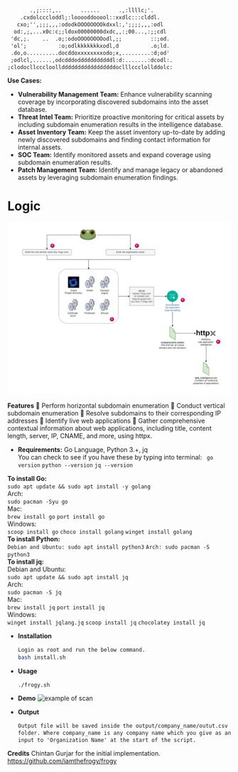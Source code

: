            .,;::::,..      ......      .,:llllc;'.
        .cxdolcccloddl;:looooddooool::xxdlc:::clddl.
       cxo;'',;;;,,,:ododkOOOOOOOOkdxxl:,';;;;,,,:odl
      od:,;,...x0c:c;;ldox00000000dxdc,,:;00...,:;;cdl
     'dc,;.    ..  .o;:odoOOOOOOOOodl,;;         ::;od.
     'ol';          :o;odlkkkkkkkxodl,d          .o;ld.
     .do,o..........docddoxxxxxxxxodo;x,.........:d;od'
     ;odlcl,......,odcdddodddddddddddl:d:.......:dcodl:.
    ;clodocllcccloolldddddddddddddddddoclllccclollddolc:

**Use Cases:**

- **Vulnerability Management Team:** Enhance vulnerability scanning coverage by incorporating discovered subdomains into the asset database.
- **Threat Intel Team:** Prioritize proactive monitoring for critical assets by including subdomain enumeration results in the intelligence database.
- **Asset Inventory Team:** Keep the asset inventory up-to-date by adding newly discovered subdomains and finding contact information for internal assets.
- **SOC Team:** Identify monitored assets and expand coverage using subdomain enumeration results.
- **Patch Management Team:** Identify and manage legacy or abandoned assets by leveraging subdomain enumeration findings.<br/>

# **Logic** <br/>
![logical flow for collection](architecture.png)

**Features**
    :frog: Perform horizontal subdomain enumeration
    :frog: Conduct vertical subdomain enumeration
    :frog: Resolve subdomains to their corresponding IP addresses
    :frog: Identify live web applications
    :frog: Gather comprehensive contextual information about web applications, including title, content length, server, IP, CNAME, and more, using httpx.
	
+ **Requirements:** Go Language, Python 3.+, jq<br/>
You can check to see if you have these by typing into terminal:
  ``` go version```
  ```python --version```
  ```jq --version```

**To install Go:**<br/>
  ```sudo apt update && sudo apt install -y golang```
  <br/>
  Arch:<br/>
  ```sudo pacman -Syu go```
  <br/>
  Mac:<br/>
  ```brew install go```
  ```port install go```
  <br/>
  Windows:<br/>
  ```scoop install go```
  ```choco install golang```
  ```winget install golang```
  <br/>
**To install Python:**<br/>
  ```Debian and Ubuntu: sudo apt install python3```
  ```Arch: sudo pacman -S python3```
  <br/>
**To install jq:**<br/>
  Debian and Ubuntu:<br/>
  ```sudo apt update && sudo apt install jq```
  <br/>
  Arch:<br/>
  ```sudo pacman -S jq```
  <br/>
  Mac:<br/>
  ```brew install jq```
  ```port install jq```
  <br/>
  Windows:<br/>
  ```winget install jqlang.jq```
  ```scoop install jq```
  ```chocolatey install jq```
    
+ **Installation**
    ```sh
  Login as root and run the below command.
  bash install.sh
    ```
+ **Usage**
    ```sh
    ./frogy.sh
    ```
	
+ **Demo**
![example of scan](demo.png)

+ **Output**
    ```
    Output file will be saved inside the output/company_name/outut.csv folder. Where company_name is any company name which you give as an input to 'Organization Name' at the start of the script.
	```
**Credits**
Chintan Gurjar for the initial implementation.
https://github.com/iamthefrogy/frogy